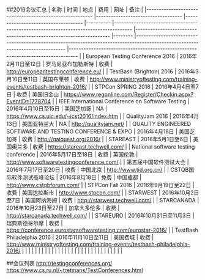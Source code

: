 ##2016会议汇总
| 名称 | 时间	| 地点 | 费用 | 网址 | 备注 |
|--------------------------------------------------------	|-----------------------------------	|------------------------------------	|----------	|-------------------------------------------------------------------------------------	|-------------------------------------------------------------------	|--------	|-------------------------------------------------------------------------------------------------------------------------------	|---------------------------------------------------------------------------------	|
| European Testing Conference 2016 | 2016年2月11日至12日 | 罗马尼亚布加勒斯特 | 收费  | http://europeantestingconference.eu/ |
| TestBash (Brighton) 2016 | 2016年3月10日至11日 | 英国布莱顿 | 收费 | http://www.ministryoftesting.com/training-events/testbash-brighton-2016/ |
| STPCon SPRING 2016 | 2016年4月4日至7日 | 收费 | 美国旧金山 | https://www.regonline.com/Register/Checkin.aspx?EventID=1778704 |
| IEEE International Conference on Software Testing | 2016年4月10日至15日 | 美国芝加哥 |  NA | https://www.cs.uic.edu/~icst2016/index.htm |
| QualityJam 2016 | 2016年4月13日 | 美国亚特兰大 | NA | http://qualityjam.net/ |
| QUALITY ENGINEERED SOFTWARE AND TESTING CONFERENCE & EXPO | 2016年4月18日 |  美国芝加哥 | 收费  | http://qaiquest.org/2016/ |
| STAREAST | 2016年5月1日至6日 | 美国奥兰多 | 收费 | https://stareast.techwell.com/ |
| National software testing conference | 2016年5月17日至18日 | 收费 | 英国伦敦 | http://www.softwaretestingconference.com/ |
| 第五届中国软件测试大会 | 2016年7月17日至20日 | 收费 | 中国北京  | http://www.tid.org.cn/ |
| CSTQB国际软件测试高峰论坛 | 2016年8月18日 | 免费  | 中国成都 | http://www.cstqbforum.com/ |
| STPCon Fall 2016 | 2016年9月19日至22日 | 收费 | 美国达拉斯市 | http://www.stpcon.com/ |
| STARWEST | 2016年10月2日至7日 | 美国阿纳海姆 | 收费 | http://starwest.techwell.com/ |
| STARCANADA | 2016年10月23日至27日 | 加拿大多伦多 | 收费 | http://starcanada.techwell.com/ |
| STAREURO | 2016年10月31日至11月3日 | 瑞典斯德哥尔摩 | 收费 | https://conference.eurostarsoftwaretesting.com/eurostar-2016/ |
| TestBash Philadelphia 2016 | 2016年11月10日至11日 | 美国费城 | 收费 | http://www.ministryoftesting.com/training-events/testbash-philadelphia-2016/ |
|  |  |  |  |  |
|  |  |  |  |  |
|  |  |  |  |  |
|  |  |  |  |  |
|  |  |  |  |  |


##会议列表
http://testingconferences.org/ <br>
https://www.cs.ru.nl/~tretmans/TestConferences.html
